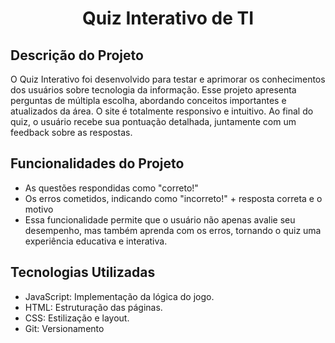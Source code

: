 <h1 align="center">Quiz Interativo de TI</h1>

## Descrição do Projeto
O Quiz Interativo foi desenvolvido para testar e aprimorar os conhecimentos dos usuários sobre tecnologia da informação. Esse projeto apresenta perguntas de múltipla escolha, abordando conceitos importantes e atualizados da área. O site é totalmente responsivo e intuitivo. Ao final do quiz, o usuário recebe sua pontuação detalhada, juntamente com um feedback sobre as respostas.

## Funcionalidades do Projeto
- As questões respondidas como "correto!"
- Os erros cometidos, indicando como "incorreto!" + resposta correta e o motivo
- Essa funcionalidade permite que o usuário não apenas avalie seu desempenho, mas também aprenda com os erros, tornando o quiz uma experiência educativa e interativa.


## Tecnologias Utilizadas
- JavaScript: Implementação da lógica do jogo.
- HTML: Estruturação das páginas.
- CSS: Estilização e layout.
- Git: Versionamento 

